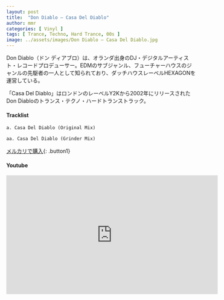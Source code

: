 ```yaml
---
layout: post
title:  "Don Diablo – Casa Del Diablo"
author: mmr
categories: [ Vinyl ]
tags: [ Trance, Techno, Hard Trance, 00s ]
image: ../assets/images/Don Diablo – Casa Del Diablo.jpg
---
```


Don Diablo（ドン ディアブロ）は、オランダ出身のDJ・デジタルアーティスト・レコードプロデューサー。EDMのサブジャンル、フューチャーハウスのジャンルの先駆者の一人として知られており、ダッチハウスレーベルHEXAGONを運営している。

「Casa Del Diablo」はロンドンのレーベルY2Kから2002年にリリースされたDon Diabloのトランス・テクノ・ハードトランストラック。

#### Tracklist
```md
a. Casa Del Diablo (Original Mix)

aa. Casa Del Diablo (Grinder Mix)
```

[メルカリで購入](https://jp.mercari.com/item/m92354282661?afid=6142608987){: .button1}

#### Youtube
<iframe width="560" height="315" src="https://www.youtube.com/embed/mSNqJfeRjmM?si=gUofRmHwQeD2gSA6" title="YouTube video player" frameborder="0" allow="accelerometer; autoplay; clipboard-write; encrypted-media; gyroscope; picture-in-picture; web-share" referrerpolicy="strict-origin-when-cross-origin" allowfullscreen></iframe>